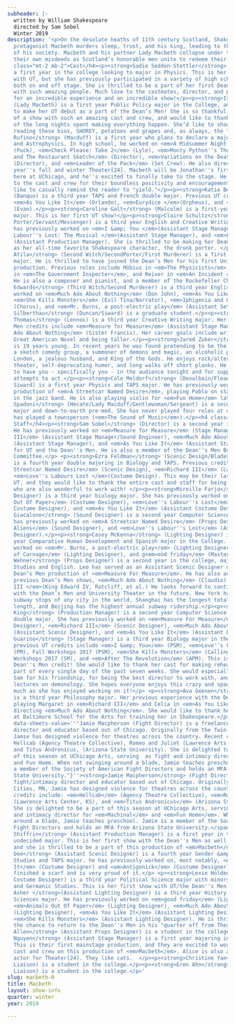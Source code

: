 ```yaml
---
subheader: |-
  written by William Shakespeare
  directed by Sam Sobel
  Winter 2019
description: '<p>On the desolate heaths of 11th century Scotland, Shakespeare’s unrelenting
  protagonist Macbeth murders sleep, trust, and his king, leading to the fracturing
  of his society. Macbeth and his partner Lady Macbeth collapse under the weight of
  their own misdeeds as Scotland’s honorable men unite to redeem their country.</p><h4
  class="mt-2 mb-2">Cast</h4><p><strong>Sadie Seddon-Stettler</strong> (Macbeth) is
  a first year in the college looking to major in Physics. This is her first show
  with UT, but she has previously participated in a variety of high school productions,
  both on and off stage. She is thrilled to be a part of her first Dean''s Men production
  with such amazing people. Much love to the castmates, director, and production crew
  for an incredible experience and an incredible show!</p><p><strong>Isabella Hurtado</strong>
  (Lady Macbeth) is a first year Public Policy major in the College, and is excited
  to make her UT debut as a part of the Dean’s Men! She is so thankful to be part
  of a show with such an amazing cast and crew, and would like to thank Sam for all
  of the long nights spent making everything happen. She’d like to shoutout anyone
  reading these bios, SHOREY, potatoes and grapes and, as always, the fambam. </p><p><strong>Jonathan
  Rufino</strong> (Macduff) is a first year who plans to declare a major in Astronomy
  and Astrophysics. In high school, he worked on <em>A Midsummer Night''s Dream</em>
  (Puck), <em>Check Please: Take 2</em> (Lyle), <em>Monty Python''s The Four Yorkshiremen
  and The Restaurant Sketch</em> (Director), <em>Variations on the Death of Trotsky</em>
  (Director), and <em>Leader of the Pack</em> (Set Crew). He also directed for this
  year''s fall and winter Theater[24]. Macbeth will be Jonathan''s first time acting
  here at UChicago, and he''s excited to finally take to the stage. He''s grateful
  to the cast and crew for their boundless positivity and encouragement, and would
  like to casually remind the reader to "yield."</p><p><strong>Katie Bevil</strong>
  (Banquo) is a third year TAPS and French double major. Previous UT credits include
  <em>As You Like It</em> (Orlando), <em>Eurydice </em>(Orpheus), and <em>The Aliens</em>
  (Evan).</p><p><strong>Caroline Galt</strong> (Malcolm) is a first-year of undecided
  major. This is her first UT show!</p><p><strong>Claire Schultz</strong> (First Witch/First
  Porter/Servant/Messenger) is a third year English and Creative Writing major. She
  has previously worked on <em>I &amp; You </em>(Assistant Stage Manager), <em>Love''s
  Labour''s Lost: The Musical </em>(Assistant Stage Manager), and <em>Eurydice</em>
  (Assistant Production Manager). She is thrilled to be making her Dean''s Men debut
  as her all-time favorite Shakespeare character, the drunk porter. </p><p><strong>Ege
  Atila</strong> (Second Witch/SecondPorter/First Murderer) is a first year Economics
  major. He is thrilled to have joined the Dean’s Men for his first University Theater
  production. Previous roles include Möbius in <em>The Physicists</em>, Khlestakov
  in <em>The Government Inspector</em>, and Reiver in <em>An Incident at the Border</em>.
  He is also a composer and pianist, and a member of the Rockefeller Chapel Choir.</p><p><strong>Belen
  Edwards</strong> (Third Witch/Second Murderer) is a third year English major. She''s
  worked on <em>Much Ado About Nothing</em> (Don John), <em>As You Like It</em> (Silvius),
  <em>She Kills Monsters</em> (Evil Tina/Narrator), <em>Iphigenia and Other Daughters</em>
  (Chorus), and <em>Mr. Burns, a post-electric play</em> (Assistant Set Designer). </p><p><strong>David
  Silberthau</strong> (Duncan/Siward) is a graduate student.</p><p><strong>Claire
  Thomas</strong> (Lennox) is a third year Creative Writing major. Her previous Dean''s
  Men credits include <em>Measure for Measure</em> (Assistant Stage Manager) and <em>Much
  Ado About Nothing</em> (Sister Francis). Her career goals include writing the next
  Great American Novel and being taller.</p><p><strong>Jared Zuker</strong> (Ross)
  is 19 years young. In recent years he was found pretending to be the co-head of
  a sketch comedy group, a summoner of demons and magic, an alcoholic porter in Victorian
  London, a jealous husband, and King of the Gods. He enjoys rock/alternative music,
  theater, self-deprecating humor, and long walks off short planks. He is thrilled
  to have you - specifically you - in the audience tonight and for supporting his
  attempts to act.</p><p><strong>Cole Meldorf</strong> (Donalbain/Fleance/Son/Young
  Siward) is a first year Physics and TAPS major. He has previously worked on UT’s
  production of <em>A Streetcar Named Desire</em>, playing Pablo on stage and violin
  in the jazz band. He is also playing violin for <em>Fun Home</em> later this quarter.</p><p><strong>Nora
  Spadoni</strong> (Hecate/Lady Macduff/Gentlewoman/Sergeant) is a second year Anthropology
  major and down-to-earth pre-med. She has never played four roles at once, but she
  has played a townsperson (<em>The Sound of Music</em>).</p><h4 class="mt-2 mb-2">Production
  Staff</h4><p><strong>Sam Sobel</strong> (Director) is a second year in the College.
  He has previously worked on <em>Measure for Measure</em> (Stage Manager), <em>Richard
  III</em> (Assistant Stage Manager/Sound Engineer), <em>Much Ado About Nothing</em>
  (Assistant Stage Manager), and <em>As You Like It</em> (Assistant Stage Manager)
  for UT and the Dean''s Men. He is also a member of the Dean''s Men Board and UT
  Committee.</p> <p><strong>Ezra Feldman</strong> (Scenic Design/Bladesmith/Projections)
  is a fourth year double majoring in Biology and TAPS. Previous credits include <em>A
  Streetcar Named Desire</em> (Scenic Design), <em>Richard III</em> (Lady Anne), and
  <em>Love''s Labours Lost </em>(Costume Design). This may be their last show with
  UT, and they would like to thank the entire cast and staff for being lovely people
  who are also wonderful to work with! </p><p><strong>Mireille Farjo</strong> (Costume
  Designer) is a third year biology major. She has previously worked on <em>Animals
  Out Of Paper</em> (Costume Designer), <em>Love''s Labour''s Lost</em> (Assistant
  Costume Designer), and <em>As You Like It</em> (Assistant Costume Designer).</p><p><strong>Luke
  Giacalone</strong> (Sound Designer) is a second year Computer Science major. He
  has previously worked on <em>A Streetcar Named Desire</em> (Props Designer), <em>The
  Aliens</em> (Sound Designer), and <em>Love''s Labour''s Lost</em> (Assistant Scenic
  Designer).</p><p><strong>Casey McKenna</strong> (Lighting Designer) is a fourth
  year Comparative Human Development and Spanish major in the College. She has previously
  worked on <em>Mr. Burns, a post-electric play</em> (Lighting Designer), <em>God
  of Carnage</em> (Lighting Designer), and g<em>ood friday</em> (Master Electrician).</p><p><strong>Leo
  Wehner</strong> (Props Designer) is a second year in the college, majoring in Germanic
  Studies and English. Leo has served as an Assistant Scenic Designer on last quarter’s
  Dean’s Men production of <em>Measure For Measure</em>. He has also acted in two
  previous Dean’s Men shows, <em>Much Ado About Nothing</em> (Claudio) and <em>Richard
  III </em>(King Edward IV, Ratcliff, et al.) He looks forward to continuing to work
  with the Dean’s Men and University Theater in the future. New York has the most
  subway stops of any city in the world, Shanghai has the longest total subway track
  length, and Beijing has the highest annual subway ridership.</p><p><strong>Maxine
  King</strong> (Production Manager) is a second year Computer Science and Mathematics
  double major. She has previously worked on <em>Measure For Measure</em> (Scenic
  Designer), <em>Richard III</em> (Scenic Designer), <em>Much Ado About Nothing</em>
  (Assistant Scenic Designer), and <em>As You Like It</em> (Assistant Props Designer). </p><p><strong>Jenni
  Guarino</strong> (Stage Manager) is a third year Biology major in the college. Her
  previous UT credits include <em>I &amp; You</em> (PSM), <em>Love''s Labour''s Lost</em>
  (PM), Fall Workshops 2017 (PSM), <em>She Kills Monsters</em> (Calling SM), Winter
  Workshops 2017 (SM), and <em>After The Revolution</em> (APM). This is her first
  Dean''s Men credit! She would like to thank her cast for making rehearsal the best
  part of every single day of the past seven weeks. She would especially like to thank
  Sam for his friendship, for being the best director to work with, and for his many
  lectures on demonology. She hopes everyone enjoys this crazy and spooky show as
  much as she has enjoyed working on it!</p> <p><strong>Ava Geenen</strong> (Dramaturg)
  is a third year Philosophy major. Her previous experience with the Dean’s Men includes
  playing Margaret in <em>Richard III</em> and Celia in <em>As You Like It</em>, and
  directing <em>Much Ado About Nothing</em>. She would like to thank her teachers
  at Baltimore School for the Arts for training her in Shakespeare.</p><p><span data-sheets-userformat="0}"
  data-sheets-value=''"Jamie Macpherson (Fight Director) is a freelance fight/intimacy
  director and educator based out of Chicago. Originally from the Twin Cities, MN,
  Jamie has designed violence for theatres across the country. Recent credits include:
  Hellcab (Agency Theatre Collective), Romeo and Juliet (Lawrence Arts Center, KS),
  and Titus Andronicus, (Arizona State University). She is delighted to be a part
  of this season at UChicago Arts, serving  as fight and intimacy director for Machinal
  and Fun Home. When not swinging around a blade, Jamie teaches preschool. Jamie is
  a member of the Society of American Fight Directors and holds an MFA from Arizona
  State University."}''><strong>Jamie Macpherson</strong> (Fight Director) is a freelance
  fight/intimacy director and educator based out of Chicago. Originally from the Twin
  Cities, MN, Jamie has designed violence for theatres across the country. Recent
  credits include: <em>Hellcab</em> (Agency Theatre Collective), <em>Romeo and Juliet</em>
  (Lawrence Arts Center, KS), and <em>Titus Andronicus</em> (Arizona State University).
  She is delighted to be a part of this season at UChicago Arts, serving as fight
  and intimacy director for <em>Machinal</em> and <em>Fun Home</em>. When not swinging
  around a blade, Jamie teaches preschool. Jamie is a member of the Society of American
  Fight Directors and holds an MFA from Arizona State University.</span></p><p><strong>Stella
  Shiffrin</strong> (Assistant Production Manager) is a first year in the College,
  undecided major. This is her first show with the Dean''s Men as well as with UT,
  and she is thrilled to be a part of this production of <em>Macbeth</em>!</p> <p><strong>chene
  bee</strong> (Assistant Scenic Designer) is a fourth year Gender &amp; Sexuality
  Studies and TAPS major. he has previously worked on, most notably, <em>As You Like
  It</em> (Costume Designer) and <em>Antigonick</em> (Costume Designer). he has recently
  finished a scarf and is very proud of it.</p> <p><strong>Lexie Holden</strong> (Assistant
  Costume Designer) is a third year Political Science major with minors in Human Rights
  and Germanic Studies. This is her first show with UT/the Dean''s Men.</p><p><strong>Lucas
  Asher </strong>(Assistant Lighting Designer) is a third year History and Geophysical
  Sciences major. He has previously worked on <em>good friday</em> (Lighting Designer),
  <em>Animals Out Of Paper</em> (Lighting Designer), <em>Much Ado About Nothing</em>
  (Lighting Designer), <em>As You Like It</em> (Assistant Lighting Designer), and
  <em>She Kills Monsters</em> (Assistant Lighting Designer). He is thrilled to have
  the chance to return to the Dean''s Men in his "quarter off from Theater."</p> <p><strong>Sophie
  Allen</strong> (Assistant Props Designer) is a student in the college.</p><p><strong>Alice
  Nguyen</strong> (Assistant Stage Manager) is a first year majoring in Math and History.
  This is their first mainstage production, and they are excited to work with the
  cast and crew on this production of <em>Macbeth</em>. Alice is also a writer and
  actor for Theater[24]. They like cats.  </p><p><strong>Christine Yan</strong> (UT Committee
  Liaison) is a student in the college.</p><p><strong>Eren Ahn</strong> (Tech Staff
  Liaison) is a student in the college.</p>'
slug: macbeth-0
title: Macbeth
layout: show-info
quarter: winter
year: 2019

---
```

